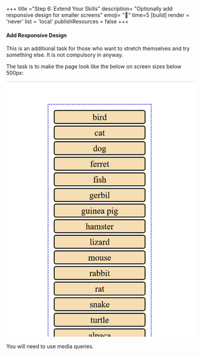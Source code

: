 +++
title ="Step 6: Extend Your Skills"
description= "Optionally add responsive design for smaller screens"
emoji= "👀"
time=5
[build]
  render = 'never'
  list = 'local'
  publishResources = false 
+++

#### Add Responsive Design 
This is an additional task for those who want to stretch themselves and try something else. It is not compulsory in anyway.

The task is to make the page look like the below on screen sizes below 500px:

![alt text](animals-mobile.png)

You will need to use media queries.